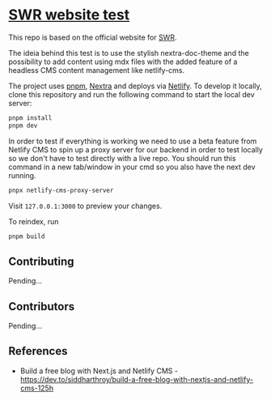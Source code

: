 # [SWR website test](https://swr.vercel.app)

This repo is based on the official website for [SWR](https://github.com/vercel/swr).

The ideia behind this test is to use the stylish nextra-doc-theme and the possibility to add content using mdx files with the added feature of a headless CMS content management like netlify-cms.

The project uses [pnpm](https://pnpm.io), [Nextra](https://nextra.vercel.app) and deploys via [Netlify](https://netlify.com). To develop it locally, clone this repository and run the following command to start the local dev server:

```bash
pnpm install
pnpm dev
```

In order to test if everything is working we need to use a beta feature from Netlify CMS to spin up a proxy server for our backend in order to test locally so we don't have to test directly with a live repo. You should run this command in a new tab/window in your cmd so you also have the next dev running.
      
```bash
pnpx netlify-cms-proxy-server
```

Visit `127.0.0.1:3000` to preview your changes.

To reindex, run 
```bash
pnpm build
```

## Contributing

Pending...

## Contributors

Pending...

## References

- Build a free blog with Next.js and Netlify CMS - https://dev.to/siddharthroy/build-a-free-blog-with-nextjs-and-netlify-cms-125h
